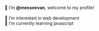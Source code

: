👋 I’m <strong>@messeevan</strong>, welcome to my profile! <br>
<br>
👀 I’m interested in web development <br>
🌱 I’m currently learning javascript <br>

<!---
messeevan/messeevan is a ✨ special ✨ repository because its `README.md` (this file) appears on your GitHub profile.
You can click the Preview link to take a look at your changes.
--->
